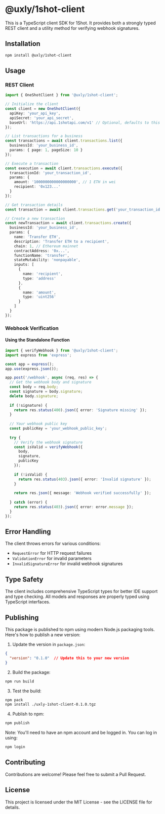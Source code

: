 # @uxly/1shot-client

This is a TypeScript client SDK for 1Shot. It provides both a strongly typed REST client and a utility method for verifying webhook signatures.

## Installation

```bash
npm install @uxly/1shot-client
```

## Usage

### REST Client

```typescript
import { OneShotClient } from '@uxly/1shot-client';

// Initialize the client
const client = new OneShotClient({
  apiKey: 'your_api_key',
  apiSecret: 'your_api_secret',
  baseUrl: 'https://api.1shotapi.com/v1' // Optional, defaults to this URL
});

// List transactions for a business
const transactions = await client.transactions.list({
  businessId: 'your_business_id',
  params: { page: 1, pageSize: 10 }
});

// Execute a transaction
const execution = await client.transactions.execute({
  transactionId: 'your_transaction_id',
  params: {
    amount: '1000000000000000000', // 1 ETH in wei
    recipient: '0x123...'
  }
});

// Get transaction details
const transaction = await client.transactions.get('your_transaction_id');

// Create a new transaction
const newTransaction = await client.transactions.create({
  businessId: 'your_business_id',
  params: {
    name: 'Transfer ETH',
    description: 'Transfer ETH to a recipient',
    chain: 1, // Ethereum mainnet
    contractAddress: '0x...',
    functionName: 'transfer',
    stateMutability: 'nonpayable',
    inputs: [
      {
        name: 'recipient',
        type: 'address'
      },
      {
        name: 'amount',
        type: 'uint256'
      }
    ]
  }
});
```

### Webhook Verification

#### Using the Standalone Function

```typescript
import { verifyWebhook } from '@uxly/1shot-client';
import express from 'express';

const app = express();
app.use(express.json());

app.post('/webhook', async (req, res) => {
  // Get the webhook body and signature
  const body = req.body;
  const signature = body.signature;
  delete body.signature;
  
  if (!signature) {
    return res.status(400).json({ error: 'Signature missing' });
  }
  
  // Your webhook public key
  const publicKey = 'your_webhook_public_key';
  
  try {
    // Verify the webhook signature
    const isValid = verifyWebhook({
      body,
      signature,
      publicKey
    });
    
    if (!isValid) {
      return res.status(403).json({ error: 'Invalid signature' });
    }
    
    return res.json({ message: 'Webhook verified successfully' });
    
  } catch (error) {
    return res.status(403).json({ error: error.message });
  }
});
```


## Error Handling

The client throws errors for various conditions:

- `RequestError` for HTTP request failures
- `ValidationError` for invalid parameters
- `InvalidSignatureError` for invalid webhook signatures

## Type Safety

The client includes comprehensive TypeScript types for better IDE support and type checking. All models and responses are properly typed using TypeScript interfaces.

## Publishing

This package is published to npm using modern Node.js packaging tools. Here's how to publish a new version:

1. Update the version in `package.json`:
```json
{
  "version": "0.1.0"  // Update this to your new version
}
```

2. Build the package:
```bash
npm run build
```

3. Test the build:
```bash
npm pack
npm install ./uxly-1shot-client-0.1.0.tgz
```

4. Publish to npm:
```bash
npm publish
```

Note: You'll need to have an npm account and be logged in. You can log in using:
```bash
npm login
```

## Contributing

Contributions are welcome! Please feel free to submit a Pull Request.

## License

This project is licensed under the MIT License - see the LICENSE file for details.